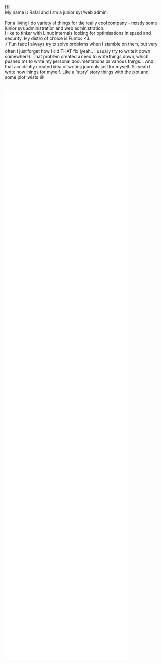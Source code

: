 Hi!
<br>
My name is Rafal and I am a junior sys/web admin.
<br><br>
For a living I do variety of things for the really cool company - mostly some junior sys administration and web administration.
<br>
I like to tinker with Linux internals looking for optimisations in speed and security. My distro of choice is Funtoo <3.
<br>
⚡ Fun fact: I always try to solve problems when I stumble on them, but very often I just forget how I did THAT fix (yeah.. I usually try to write it down somewhere). That problem created a need to write things down, which pushed me to write my personal documentations on various things... And that accidently created idea of writing journals just for myself. So yeah I write now things for myself. Like a 'story' story things with the plot and some plot twists 😄
<br><br><br>
<img align="center" src="/github-metrics.svg" alt="Metrics" width="400">
